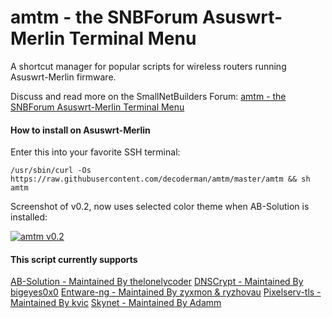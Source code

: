 # amtm - the SNBForum Asuswrt-Merlin Terminal Menu

A shortcut manager for popular scripts for wireless routers running Asuswrt-Merlin firmware.

Discuss and read more on the SmallNetBuilders Forum: [amtm - the SNBForum Asuswrt-Merlin Terminal Menu](https://www.snbforums.com/threads/amtm-the-snbforums-asuswrt-merlin-terminal-menu.42415/)


#### How to install on Asuswrt-Merlin
Enter this into your favorite SSH terminal:

`/usr/sbin/curl -Os https://raw.githubusercontent.com/decoderman/amtm/master/amtm && sh amtm`

Screenshot of v0.2, now uses selected color theme when AB-Solution is installed:

[![amtm v0.2](https://i.imgur.com/8uY1pSa.png "amtm v0.2")](https://i.imgur.com/8uY1pSa.png "amtm v0.2")

#### This script currently supports

[AB-Solution - Maintained By thelonelycoder](https://www.snbforums.com/threads/ab-solution-the-ad-blocking-solution-v3-11.37511/)
[DNSCrypt - Maintained By bigeyes0x0](https://www.snbforums.com/threads/release-dnscrypt-installer-for-asuswrt.36071/)
[Entware-ng - Maintained By zyxmon & ryzhovau](https://github.com/Entware-ng/Entware-ng)
[Pixelserv-tls - Maintained By kvic](https://www.snbforums.com/threads/pixelserv-a-better-one-pixel-webserver-for-adblock.26114/)
[Skynet - Maintained By Adamm](https://www.snbforums.com/threads/skynet-asus-firewall-addition-dynamic-malware-country-manual-ip-blocking.16798/)